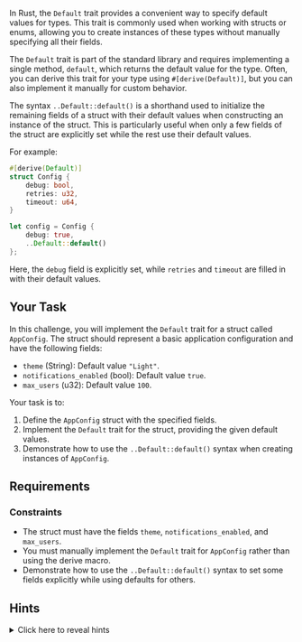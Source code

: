 In Rust, the `Default` trait provides a convenient way to specify default values for types. This trait is commonly used when working with structs or enums, allowing you to create instances of these types without manually specifying all their fields.

The `Default` trait is part of the standard library and requires implementing a single method, `default`, which returns the default value for the type. Often, you can derive this trait for your type using `#[derive(Default)]`, but you can also implement it manually for custom behavior.

The syntax `..Default::default()` is a shorthand used to initialize the remaining fields of a struct with their default values when constructing an instance of the struct. This is particularly useful when only a few fields of the struct are explicitly set while the rest use their default values.

For example:

```rust
#[derive(Default)]
struct Config {
    debug: bool,
    retries: u32,
    timeout: u64,
}

let config = Config {
    debug: true,
    ..Default::default()
};
```

Here, the `debug` field is explicitly set, while `retries` and `timeout` are filled in with their default values.

## Your Task

In this challenge, you will implement the `Default` trait for a struct called `AppConfig`. The struct should represent a basic application configuration and have the following fields:

- `theme` (String): Default value `"Light"`.
- `notifications_enabled` (bool): Default value `true`.
- `max_users` (u32): Default value `100`.

Your task is to:

1. Define the `AppConfig` struct with the specified fields.
2. Implement the `Default` trait for the struct, providing the given default values.
3. Demonstrate how to use the `..Default::default()` syntax when creating instances of `AppConfig`.

## Requirements

### Constraints

- The struct must have the fields `theme`, `notifications_enabled`, and `max_users`.
- You must manually implement the `Default` trait for `AppConfig` rather than using the derive macro.
- Demonstrate how to use the `..Default::default()` syntax to set some fields explicitly while using defaults for others.

## Hints

<details>
    <summary>Click here to reveal hints</summary>

- The `Default` trait requires a method `default` that returns `Self`.
- You can use the `String::from` method to create a `String` instance with a default value.
- When initializing a struct, use the `..Default::default()` syntax to fill in unspecified fields with their defaults.

</details>
